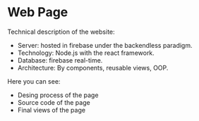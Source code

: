 # Web Page


Technical description of the website:

- Server: hosted in firebase under the backendless paradigm.
- Technology: Node.js with the react framework.
- Database: firebase real-time.
- Architecture: By components, reusable views, OOP.

Here you can see:
- Desing process of the page
- Source code of the page
- Final views of the page
